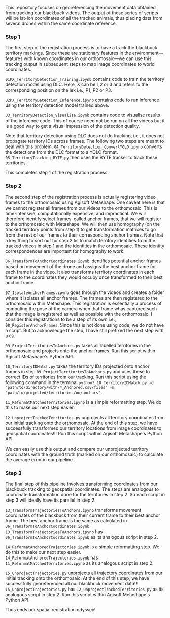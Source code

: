 This repository focuses on georeferencing the movement data obtained from tracking our blackbuck videos. The output of these series of scripts will be lat-lon coordinates of all the tracked animals, thus placing data from several drones within the same coordinate reference.


### Step 1

The first step of the registration process is to have a track the blackbuck territory markings. Since these are stationary features in the environment—features with known coordinates in our orthomosaic—we can use this tracking output in subsequent steps to map image coordinates to world coordinates.

`01PX_TerritoryDetection_Training.ipynb` contains code to train the territory detection model using DLC.
Here, X can be 1,2 or 3 and refers to the corresponding position on the lek i.e., P1, P2 or P3.

`02PX_TerritoryDetection_Inference.ipynb` contains code to run inference using the territory detection model trained above.

`03_TerritoryDetection_Visualise.ipynb` contains code to visualise results of the inference code. This of course need not be run on all the videos but it is a good way to get a visual impression of the detection quality.

Note that territory detection using DLC does not do tracking, i.e., it does not propagate territory IDs across frames. The following two steps are meant to deal with this problem. `04_TerritoryDetection_ConvertYOLO.ipynb` converts the detections from the DLC format to a YOLO format. `05_TerritoryTracking_BYTE.py` then uses the BYTE tracker to track these territories.

This completes step 1 of the registration process.


### Step 2

The second step of the registration process is actually registering video frames to the orthomosaic using Agisoft Metashape. One caveat here is that we cannot register all frames from our videos to the orthomosaic. This is time-intensive, computationally expensive, and impractical. We will therefore identify select frames, called anchor frames, that we will register to the orthomosaic with Metashape. We will then use homography (on the tracked territory points from step 1) to get transformation matrices to go from the rest of our frames to their corresponding anchor frames. Note that a key thing to sort out for step 2 tis to match territory identities from the tracked videos in step 1 and the identities in the orthomosaic. These identity correspondences are important for homography to work.

`06_TransformToAnchorCoordinates.ipynb` identifies potential anchor frames based on movement of the drone and assigns the best anchor frame for each frame in the video. It also transforms territory coordinates in each frame to the coordinates they would occupy once transformed to their best anchor frame.

`07_IsolateAnchorFrames.ipynb` goes through the videos and creates a folder where it isolates all anchor frames. The frames are then registered to the orthomosaic within Metashape. This registration is essentially a process of computing the pose of the camera when that frame whas captured such that the image is registered as well as possible with the orthomosaic. I consider this registrations to be a step of its own i.e., `08_RegisterAnchorFrames`. Since this is not done using code, we do not have a script. But to acknowledge the step, I have still prefixed the next step with a `09`.

`09_ProjectTerritoriesToAnchors.py` takes all labelled territories in the orthomosaic and projects onto the anchor frames. 
Run this script within Agisoft Metashape's Python API.

`10_TerritoryIDMatch.py` takes the territory IDs projected onto anchor frames in step `09_ProjectTerritoriesToAnchors.py` and uses these to correct IDs of territories from our tracking. 
Run this script using the following command in the terminal `python3 10_TerritoryIDMatch.py -d "path/to/directory/with/*_Anchored.csv/files" -m "path/to/projected/territories/on/anchors"`.

`11_ReformatMatchedTerritories.ipynb` is a simple reformatting step. We do this to make our next step easier.

`12_UnprojectTrackedTerritories.py` unprojects all territory coordinates from our initial tracking onto the orthomosaic. At the end of this step, we have successfully transformed our territory locations from image coordinates to geospatial coordinates!!!
Run this script within Agisoft Metashape's Python API.

We can easily use this output and compare our unprojected territory coordinates with the ground truth (marked on our orthomosaic) to calculate the average error in our pipeline.


### Step 3

The final step of this pipeline involves transforming coordinates from our blackbuck tracking to geospatial coordinates. The steps are analogous to coordinate transformation done for the territories in step 2. So each script in step 3 will ideally have its parallel in step 2.

`13_TransformTrajectoriesToAnchors.ipynb` transforms movement coordinates of the blackbuck from their current frame to their best anchor frame. The best anchor frame is the same as calculated in `06_TransformToAnchorCoordinates.ipynb`. `13_TransformTrajectoriesToAnchors.ipynb` has `06_TransformToAnchorCoordinates.ipynb` as its analogous script in step 2.

`14_ReformatAnchoredTrajectories.ipynb` is a simple reformatting step. We do this to make our next step easier. `14_ReformatAnchoredTrajectories.ipynb` has `11_ReformatMatchedTerritories.ipynb` as its analogous script in step 2.

`15_UnprojectTrajectories.py` unprojects all trajectory coordinates from our initial tracking onto the orthomosaic. At the end of this step, we have successfully georeferenced all our blackbuck movement data!!! `15_UnprojectTrajectories.py` has `12_UnprojectTrackedTerritories.py` as its analogous script in step 2.
Run this script within Agisoft Metashape's Python API.

Thus ends our spatial registration odyssey!

